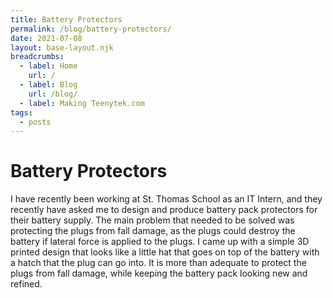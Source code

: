 ```yaml
---
title: Battery Protectors
permalink: /blog/battery-protectors/
date: 2021-07-08
layout: base-layout.njk
breadcrumbs:
  - label: Home
    url: /
  - label: Blog
    url: /blog/
  - label: Making Teenytek.com
tags:
  - posts
---
```


# Battery Protectors
<!-- Excerpt Start -->
I have recently been working at St. Thomas School as an IT Intern, and they recently have asked me to design and produce battery pack protectors for their battery supply. The main problem that needed to be solved was protecting the plugs from fall damage, as the plugs could destroy the battery if lateral force is applied to the plugs. I came up with a simple 3D printed design that looks like a little hat that goes on top of the battery with a hatch that the plug can go into. It is more than adequate to protect the plugs from fall damage, while keeping the battery pack looking new and refined.
<!-- Excerpt End -->
